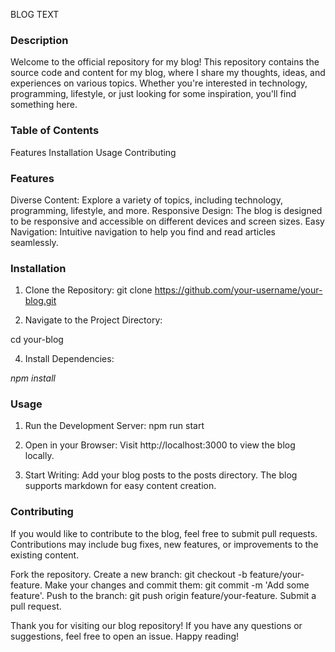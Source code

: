 BLOG TEXT

<h3> Description </h3>

Welcome to the official repository for my blog! This repository contains the source code and content for my blog, where I share my thoughts, ideas, and experiences on various topics. Whether you're interested in technology, programming, lifestyle, or just looking for some inspiration, you'll find something here.

<h3> Table of Contents </h3>

Features
Installation
Usage
Contributing

<h3> Features </h3>

Diverse Content: Explore a variety of topics, including technology, programming, lifestyle, and more.
Responsive Design: The blog is designed to be responsive and accessible on different devices and screen sizes.
Easy Navigation: Intuitive navigation to help you find and read articles seamlessly.

<h3> Installation </h3>

1. Clone the Repository:
git clone https://github.com/your-username/your-blog.git

2. Navigate to the Project Directory:

cd your-blog

4. Install Dependencies:

<i> npm install </i>

<h3> Usage </h3>

1. Run the Development Server:
npm run start

2. Open in your Browser:
Visit http://localhost:3000 to view the blog locally.

3. Start Writing:
Add your blog posts to the posts directory. The blog supports markdown for easy content creation.

<h3> Contributing </h3>

If you would like to contribute to the blog, feel free to submit pull requests. Contributions may include bug fixes, new features, or improvements to the existing content.

Fork the repository.
Create a new branch: git checkout -b feature/your-feature.
Make your changes and commit them: git commit -m 'Add some feature'.
Push to the branch: git push origin feature/your-feature.
Submit a pull request.

Thank you for visiting our blog repository! If you have any questions or suggestions, feel free to open an issue. 
Happy reading!
